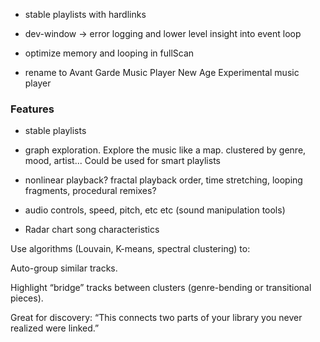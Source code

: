 
- stable playlists with hardlinks
- dev-window -> error logging and lower level insight into event
  loop

- optimize memory and looping in fullScan 


- rename to Avant Garde Music Player
New Age Experimental music player

### Features

- stable playlists
- graph exploration. Explore the music like a map. clustered by
genre, mood, artist... Could be used for smart playlists

- nonlinear playback? fractal playback order, time stretching,
looping fragments, procedural remixes?
- audio controls, speed, pitch, etc etc (sound manipulation tools)


- Radar chart song characteristics


Use algorithms (Louvain, K-means, spectral clustering) to:

Auto-group similar tracks.

Highlight “bridge” tracks between clusters (genre-bending or transitional pieces).

Great for discovery: “This connects two parts of your library you never realized were linked.”
